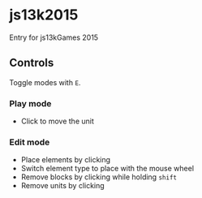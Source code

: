 # js13k2015

Entry for js13kGames 2015

## Controls

Toggle modes with `E`.

### Play mode

* Click to move the unit

### Edit mode

* Place elements by clicking
* Switch element type to place with the mouse wheel
* Remove blocks by clicking while holding `shift`
* Remove units by clicking
